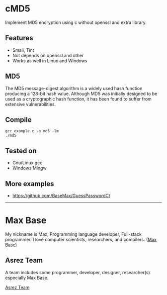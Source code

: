 # cMD5

Implement MD5 encryption using c without openssl and extra library.

## Features

- Small, Tint
- Not depends on openssl and other
- Works as well in Linux and Windows

## MD5

The MD5 message-digest algorithm is a widely used hash function producing a 128-bit hash value. Although MD5 was initially designed to be used as a cryptographic hash function, it has been found to suffer from extensive vulnerabilities.

## Compile

```
gcc example.c -o md5 -lm
./md5
```

## Tested on

- Gnu/Linux gcc
- Windows Mingw

## More examples

- https://github.com/BaseMax/GuessPasswordC/

---------

# Max Base

My nickname is Max, Programming language developer, Full-stack programmer. I love computer scientists, researchers, and compilers. ([Max Base](https://maxbase.org/))

## Asrez Team

A team includes some programmer, developer, designer, researcher(s) especially Max Base.

[Asrez Team](https://www.asrez.com/)
